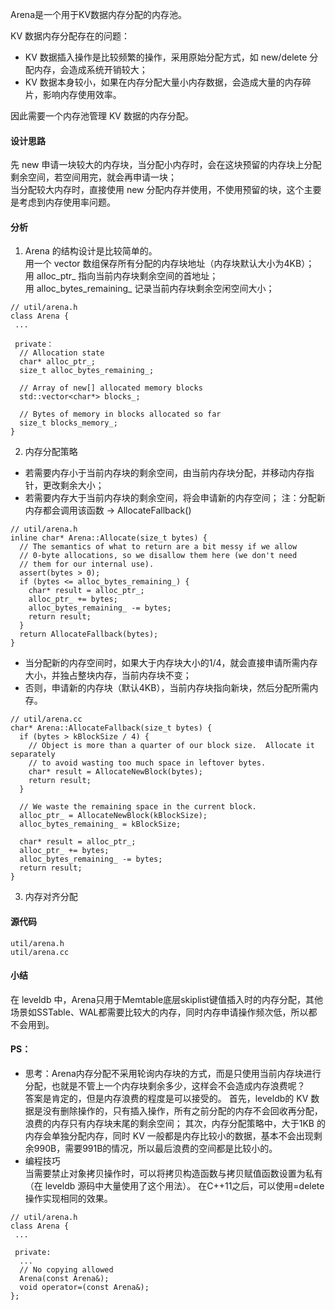 Arena是一个用于KV数据内存分配的内存池。  

KV 数据内存分配存在的问题：  
- KV 数据插入操作是比较频繁的操作，采用原始分配方式，如 new/delete 分配内存，会造成系统开销较大；  
- KV 数据本身较小，如果在内存分配大量小内存数据，会造成大量的内存碎片，影响内存使用效率。
  
因此需要一个内存池管理 KV 数据的内存分配。

#### 设计思路
先 new 申请一块较大的内存块，当分配小内存时，会在这块预留的内存块上分配剩余空间，若空间用完，就会再申请一块；  
当分配较大内存时，直接使用 new 分配内存并使用，不使用预留的块，这个主要是考虑到内存使用率问题。

#### 分析
1. Arena 的结构设计是比较简单的。   
用一个 vector 数组保存所有分配的内存块地址（内存块默认大小为4KB）；   
用 alloc_ptr_ 指向当前内存块剩余空间的首地址；   
用 alloc_bytes_remaining_ 记录当前内存块剩余空闲空间大小；
```
// util/arena.h
class Arena {
 ...

 private：
  // Allocation state
  char* alloc_ptr_;
  size_t alloc_bytes_remaining_;

  // Array of new[] allocated memory blocks
  std::vector<char*> blocks_;

  // Bytes of memory in blocks allocated so far
  size_t blocks_memory_;
}
```
2. 内存分配策略
- 若需要内存小于当前内存块的剩余空间，由当前内存块分配，并移动内存指针，更改剩余大小；
- 若需要内存大于当前内存块的剩余空间，将会申请新的内存空间；
    注：分配新内存都会调用该函数 -> AllocateFallback()
```
// util/arena.h
inline char* Arena::Allocate(size_t bytes) {
  // The semantics of what to return are a bit messy if we allow
  // 0-byte allocations, so we disallow them here (we don't need
  // them for our internal use).
  assert(bytes > 0);
  if (bytes <= alloc_bytes_remaining_) {
    char* result = alloc_ptr_;
    alloc_ptr_ += bytes;
    alloc_bytes_remaining_ -= bytes;
    return result;
  }
  return AllocateFallback(bytes);
}
```
- 当分配新的内存空间时，如果大于内存块大小的1/4，就会直接申请所需内存大小，并独占整块内存，当前内存块不变；
- 否则，申请新的内存块（默认4KB），当前内存块指向新块，然后分配所需内存。
```
// util/arena.cc
char* Arena::AllocateFallback(size_t bytes) {
  if (bytes > kBlockSize / 4) {
    // Object is more than a quarter of our block size.  Allocate it separately
    // to avoid wasting too much space in leftover bytes.
    char* result = AllocateNewBlock(bytes);
    return result;
  }

  // We waste the remaining space in the current block.
  alloc_ptr_ = AllocateNewBlock(kBlockSize);
  alloc_bytes_remaining_ = kBlockSize;

  char* result = alloc_ptr_;
  alloc_ptr_ += bytes;
  alloc_bytes_remaining_ -= bytes;
  return result;
}
```

3. 内存对齐分配

#### 源代码
```
util/arena.h 
util/arena.cc
```
#### 小结
在 leveldb 中，Arena只用于Memtable底层skiplist键值插入时的内存分配，其他场景如SSTable、WAL都需要比较大的内存，同时内存申请操作频次低，所以都不会用到。

#### PS： 
- 思考：Arena内存分配不采用轮询内存块的方式，而是只使用当前内存块进行分配，也就是不管上一个内存块剩余多少，这样会不会造成内存浪费呢？   
答案是肯定的，但是内存浪费的程度是可以接受的。
首先，leveldb的 KV 数据是没有删除操作的，只有插入操作，所有之前分配的内存不会回收再分配，浪费的内存只有内存块末尾的剩余空间；
其次，内存分配策略中，大于1KB 的内存会单独分配内存，同时 KV 一般都是内存比较小的数据，基本不会出现剩余990B，需要991B的情况，所以最后浪费的空间都是比较小的。
- 编程技巧   
  当需要禁止对象拷贝操作时，可以将拷贝构造函数与拷贝赋值函数设置为私有（在 leveldb 源码中大量使用了这个用法）。
在C++11之后，可以使用=delete操作实现相同的效果。

```
// util/arena.h
class Arena {
 ...

 private:
  ...
  // No copying allowed
  Arena(const Arena&);
  void operator=(const Arena&);
};
```
